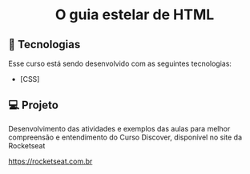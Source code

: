 <h1 align="center">
    O guia estelar de HTML <br>
    
</h1>

## :rocket: Tecnologias

Esse curso está sendo desenvolvido com as seguintes tecnologias:

- [CSS]

## :computer: Projeto

Desenvolvimento das atividades e exemplos das aulas para melhor compreensão e entendimento do Curso Discover, disponível no site da Rocketseat

https://rocketseat.com.br

